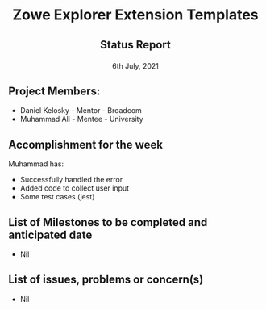 # <p align="center">Zowe Explorer Extension Templates
## <p align="center">Status Report
<p align="center">6th July, 2021

## Project Members:
* Daniel Kelosky - Mentor - Broadcom
* Muhammad Ali - Mentee - University

## Accomplishment for the week 
Muhammad has:
* Successfully handled the error
* Added code to collect user input
* Some test cases (jest)
## List of Milestones to be completed and anticipated date
* Nil
## List of issues, problems or concern(s)
* Nil